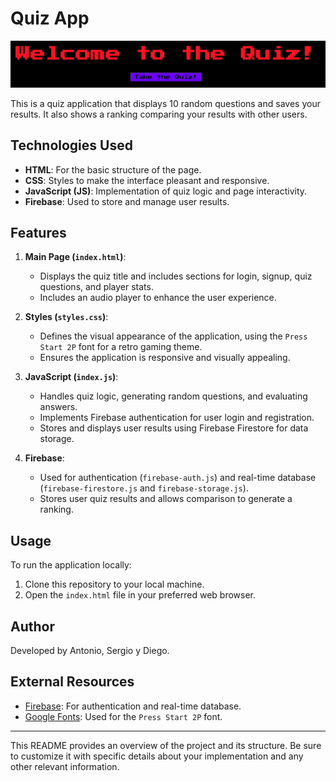# Quiz App
<a href="https://sergiolm7.github.io/quiz-js-equipo/" target="_blank"> <img src="./assets/images/banner-quiz.jpg"/></a> 

This is a quiz application that displays 10 random questions and saves your results. It also shows a ranking comparing your results with other users.

## Technologies Used

- **HTML**: For the basic structure of the page.
- **CSS**: Styles to make the interface pleasant and responsive.
- **JavaScript (JS)**: Implementation of quiz logic and page interactivity.
- **Firebase**: Used to store and manage user results.

## Features

1. **Main Page (`index.html`)**:
   - Displays the quiz title and includes sections for login, signup, quiz questions, and player stats.
   - Includes an audio player to enhance the user experience.

2. **Styles (`styles.css`)**:
   - Defines the visual appearance of the application, using the `Press Start 2P` font for a retro gaming theme.
   - Ensures the application is responsive and visually appealing.

3. **JavaScript (`index.js`)**:
   - Handles quiz logic, generating random questions, and evaluating answers.
   - Implements Firebase authentication for user login and registration.
   - Stores and displays user results using Firebase Firestore for data storage.

4. **Firebase**:
   - Used for authentication (`firebase-auth.js`) and real-time database (`firebase-firestore.js` and `firebase-storage.js`).
   - Stores user quiz results and allows comparison to generate a ranking.

## Usage

To run the application locally:
1. Clone this repository to your local machine.
2. Open the `index.html` file in your preferred web browser.

## Author

Developed by Antonio, Sergio y Diego.

## External Resources

- [Firebase](https://firebase.google.com): For authentication and real-time database.
- [Google Fonts](https://fonts.google.com): Used for the `Press Start 2P` font.

---

This README provides an overview of the project and its structure. Be sure to customize it with specific details about your implementation and any other relevant information.
